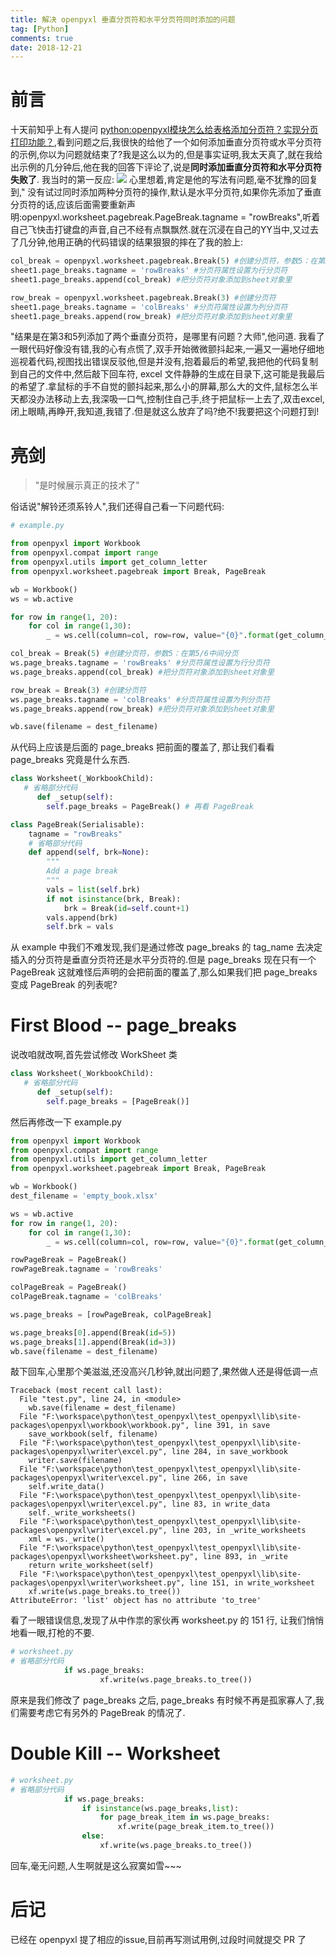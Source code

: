 ```yaml
---
title: 解决 openpyxl 垂直分页符和水平分页符同时添加的问题
tag: [Python]
comments: true
date: 2018-12-21
---
```





# 前言

十天前知乎上有人提问 [python:openpyxl模块怎么给表格添加分页符？实现分页打印功能？](https://www.zhihu.com/question/305289263/answer/549313223),看到问题之后,我很快的给他了一个如何添加垂直分页符或水平分页符的示例,你以为问题就结束了?我是这么以为的,但是事实证明,我太天真了,就在我给出示例的几分钟后,他在我的回答下评论了,说是**同时添加垂直分页符和水平分页符失败了**.
我当时的第一反应:
![](http://ww1.sinaimg.cn/large/006wYWbGly1fyegeyuiomj30j60j63z8.jpg)
心里想着,肯定是他的写法有问题,毫不犹豫的回复到," 没有试过同时添加两种分页符的操作,默认是水平分页符,如果你先添加了垂直分页符的话,应该后面需要重新声明:openpyxl.worksheet.pagebreak.PageBreak.tagname = "rowBreaks",听着自己飞快击打键盘的声音,自己不经有点飘飘然.就在沉浸在自己的YY当中,又过去了几分钟,他用正确的代码错误的结果狠狠的摔在了我的脸上:

```python
col_break = openpyxl.worksheet.pagebreak.Break(5) #创建分页符，参数5：在第5/6中间分页
sheet1.page_breaks.tagname = 'rowBreaks' #分页符属性设置为行分页符
sheet1.page_breaks.append(col_break) #把分页符对象添加到sheet对象里

row_break = openpyxl.worksheet.pagebreak.Break(3) #创建分页符
sheet1.page_breaks.tagname = 'colBreaks' #分页符属性设置为列分页符
sheet1.page_breaks.append(row_break) #把分页符对象添加到sheet对象里
```

"结果是在第3和5列添加了两个垂直分页符，是哪里有问题？大师",他问道.  我看了一眼代码好像没有错,我的心有点慌了,双手开始微微颤抖起来,一遍又一遍地仔细地巡视着代码,视图找出错误反驳他,但是并没有,抱着最后的希望,我把他的代码复制到自己的文件中,然后敲下回车符, excel 文件静静的生成在目录下,这可能是我最后的希望了.拿鼠标的手不自觉的颤抖起来,那么小的屏幕,那么大的文件,鼠标怎么半天都没办法移动上去,我深吸一口气,控制住自己手,终于把鼠标一上去了,双击excel,闭上眼睛,再睁开,我知道,我错了.但是就这么放弃了吗?绝不!我要把这个问题打到!

# 亮剑

> "是时候展示真正的技术了"

俗话说"解铃还须系铃人",我们还得自己看一下问题代码:

```python
# example.py

from openpyxl import Workbook
from openpyxl.compat import range
from openpyxl.utils import get_column_letter
from openpyxl.worksheet.pagebreak import Break, PageBreak

wb = Workbook()
ws = wb.active

for row in range(1, 20):
    for col in range(1,30):
        _ = ws.cell(column=col, row=row, value="{0}".format(get_column_letter(col)))

col_break = Break(5) #创建分页符，参数5：在第5/6中间分页
ws.page_breaks.tagname = 'rowBreaks' #分页符属性设置为行分页符
ws.page_breaks.append(col_break) #把分页符对象添加到sheet对象里

row_break = Break(3) #创建分页符
ws.page_breaks.tagname = 'colBreaks' #分页符属性设置为列分页符
ws.page_breaks.append(row_break) #把分页符对象添加到sheet对象里

wb.save(filename = dest_filename) 
```


从代码上应该是后面的 page_breaks 把前面的覆盖了, 那让我们看看 page_breaks 究竟是什么东西.

```python
class Worksheet(_WorkbookChild):
   # 省略部分代码
      def _setup(self):
        self.page_breaks = PageBreak() # 再看 PageBreak

class PageBreak(Serialisable):
    tagname = "rowBreaks"
    # 省略部分代码
    def append(self, brk=None):
        """
        Add a page break
        """
        vals = list(self.brk)
        if not isinstance(brk, Break):
            brk = Break(id=self.count+1)
        vals.append(brk)
        self.brk = vals
```

从 example 中我们不难发现,我们是通过修改 page_breaks 的 tag_name 去决定插入的分页符是垂直分页符还是水平分页符的.但是 page_breaks 现在只有一个 PageBreak 这就难怪后声明的会把前面的覆盖了,那么如果我们把 page_breaks 变成 PageBreak 的列表呢?

# First Blood -- page_breaks

说改咱就改啊,首先尝试修改 WorkSheet 类

```python
class Worksheet(_WorkbookChild):
   # 省略部分代码
      def _setup(self):
        self.page_breaks = [PageBreak()]
```

然后再修改一下 example.py

```python
from openpyxl import Workbook
from openpyxl.compat import range
from openpyxl.utils import get_column_letter
from openpyxl.worksheet.pagebreak import Break, PageBreak

wb = Workbook()
dest_filename = 'empty_book.xlsx'

ws = wb.active
for row in range(1, 20):
    for col in range(1,30):
        _ = ws.cell(column=col, row=row, value="{0}".format(get_column_letter(col)))

rowPageBreak = PageBreak()
rowPageBreak.tagname = 'rowBreaks'

colPageBreak = PageBreak()
colPageBreak.tagname = 'colBreaks'

ws.page_breaks = [rowPageBreak, colPageBreak] 

ws.page_breaks[0].append(Break(id=5))  
ws.page_breaks[1].append(Break(id=3))
wb.save(filename = dest_filename)
```

敲下回车,心里那个美滋滋,还没高兴几秒钟,就出问题了,果然做人还是得低调一点

```
Traceback (most recent call last):
  File "test.py", line 24, in <module>
    wb.save(filename = dest_filename)
  File "F:\workspace\python\test_openpyxl\test_openpyxl\lib\site-packages\openpyxl\workbook\workbook.py", line 391, in save
    save_workbook(self, filename)
  File "F:\workspace\python\test_openpyxl\test_openpyxl\lib\site-packages\openpyxl\writer\excel.py", line 284, in save_workbook
    writer.save(filename)
  File "F:\workspace\python\test_openpyxl\test_openpyxl\lib\site-packages\openpyxl\writer\excel.py", line 266, in save
    self.write_data()
  File "F:\workspace\python\test_openpyxl\test_openpyxl\lib\site-packages\openpyxl\writer\excel.py", line 83, in write_data
    self._write_worksheets()
  File "F:\workspace\python\test_openpyxl\test_openpyxl\lib\site-packages\openpyxl\writer\excel.py", line 203, in _write_worksheets
    xml = ws._write()
  File "F:\workspace\python\test_openpyxl\test_openpyxl\lib\site-packages\openpyxl\worksheet\worksheet.py", line 893, in _write
    return write_worksheet(self)
  File "F:\workspace\python\test_openpyxl\test_openpyxl\lib\site-packages\openpyxl\writer\worksheet.py", line 151, in write_worksheet
    xf.write(ws.page_breaks.to_tree())
AttributeError: 'list' object has no attribute 'to_tree'
```

看了一眼错误信息,发现了从中作祟的家伙再 worksheet.py 的 151 行, 让我们悄悄地看一眼,打枪的不要.

```python 
# worksheet.py
# 省略部分代码
            if ws.page_breaks:
                    xf.write(ws.page_breaks.to_tree())
```

原来是我们修改了 page_breaks 之后, page_breaks 有时候不再是孤家寡人了,我们需要考虑它有另外的 PageBreak 的情况了.

# Double Kill -- Worksheet

```python
# worksheet.py
# 省略部分代码
            if ws.page_breaks:
                if isinstance(ws.page_breaks,list):
                    for page_break_item in ws.page_breaks:
                        xf.write(page_break_item.to_tree())
                else:
                    xf.write(ws.page_breaks.to_tree())
```
回车,毫无问题,人生啊就是这么寂寞如雪~~~

# 后记

已经在 openpyxl 提了相应的issue,目前再写测试用例,过段时间就提交 PR 了